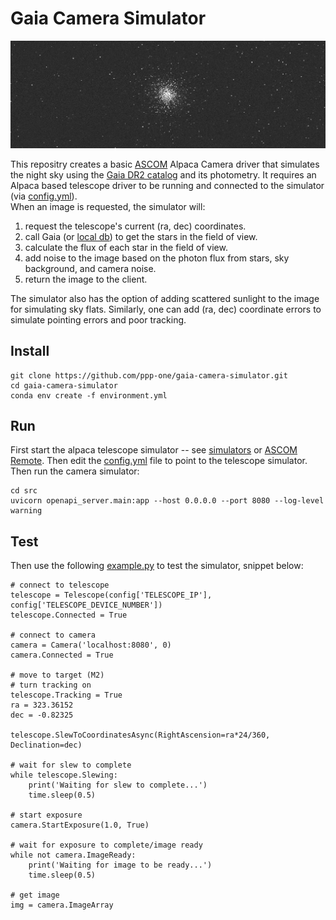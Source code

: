 
# Gaia Camera Simulator

![Example image](example.jpg)

This repositry creates a basic [ASCOM](https://www.ascom-standards.org/) Alpaca Camera driver that simulates the night sky using the [Gaia DR2 catalog](https://www.cosmos.esa.int/web/gaia/dr2) and its photometry.  It requires an Alpaca based telescope driver to be running and connected to the simulator (via [config.yml](src/config.yml)).  
When an image is requested, the simulator will:
1. request the telescope's current (ra, dec) coordinates.
2. call Gaia (or [local db](https://github.com/ppp-one/gaia-tmass-sqlite)) to get the stars in the field of view.
3. calculate the flux of each star in the field of view.
4. add noise to the image based on the photon flux from stars, sky background, and camera noise.
5. return the image to the client.

The simulator also has the option of adding scattered sunlight to the image for simulating sky flats. Similarly, one can add (ra, dec) coordinate errors to simulate pointing errors and poor tracking.

## Install
```
git clone https://github.com/ppp-one/gaia-camera-simulator.git
cd gaia-camera-simulator
conda env create -f environment.yml
```

## Run

First start the alpaca telescope simulator -- see [simulators](https://github.com/ASCOMInitiative/ASCOM.Alpaca.Simulators) or [ASCOM Remote](https://github.com/ASCOMInitiative/ASCOMRemote). Then edit the [config.yml](src/config.yml) file to point to the telescope simulator.  Then run the camera simulator:

```
cd src
uvicorn openapi_server.main:app --host 0.0.0.0 --port 8080 --log-level warning
```

## Test

Then use the following [example.py](example.py) to test the simulator, snippet below:

```
# connect to telescope
telescope = Telescope(config['TELESCOPE_IP'], config['TELESCOPE_DEVICE_NUMBER'])
telescope.Connected = True

# connect to camera
camera = Camera('localhost:8080', 0)
camera.Connected = True

# move to target (M2)
# turn tracking on
telescope.Tracking = True
ra = 323.36152
dec = -0.82325
 
telescope.SlewToCoordinatesAsync(RightAscension=ra*24/360, Declination=dec)

# wait for slew to complete
while telescope.Slewing:
    print('Waiting for slew to complete...')
    time.sleep(0.5)

# start exposure
camera.StartExposure(1.0, True)

# wait for exposure to complete/image ready
while not camera.ImageReady:
    print('Waiting for image to be ready...')
    time.sleep(0.5)

# get image
img = camera.ImageArray
```
